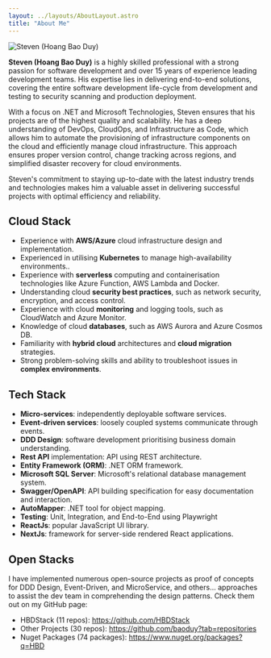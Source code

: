 ```yaml
---
layout: ../layouts/AboutLayout.astro
title: "About Me"
---
```


<div>
  <img src="/assets/steven-hoang.jpeg" class="sm:w-1/4 mx-auto" alt="Steven (Hoang Bao Duy)">
</div>

**Steven (Hoang Bao Duy)** is a highly skilled professional with a strong passion for software development and over 15 years of experience
leading development teams. His expertise lies in delivering end-to-end solutions, covering the entire software development life-cycle
from development and testing to security scanning and production deployment.

With a focus on .NET and Microsoft Technologies, Steven ensures that his projects are of the highest quality and scalability.
He has a deep understanding of DevOps, CloudOps, and Infrastructure as Code, which allows him to automate the provisioning of infrastructure components on the cloud and efficiently manage cloud infrastructure.
This approach ensures proper version control, change tracking across regions, and simplified disaster recovery for cloud environments.

Steven's commitment to staying up-to-date with the latest industry trends and technologies makes him a valuable asset
in delivering successful projects with optimal efficiency and reliability.

## Cloud Stack

- Experience with **AWS/Azure** cloud infrastructure design and implementation.
- Experienced in utilising **Kubernetes** to manage high-availability environments..
- Experience with **serverless** computing and containerisation technologies like Azure Function, AWS Lambda and Docker.
- Understanding cloud **security best practices**, such as network security, encryption, and access control.
- Experience with cloud **monitoring** and logging tools, such as CloudWatch and Azure Monitor.
- Knowledge of cloud **databases**, such as AWS Aurora and Azure Cosmos DB.
- Familiarity with **hybrid cloud** architectures and **cloud migration** strategies.
- Strong problem-solving skills and ability to troubleshoot issues in **complex environments**.

## Tech Stack

- **Micro-services**: independently deployable software services.
- **Event-driven services**: loosely coupled systems communicate through events.
- **DDD Design**: software development prioritising business domain understanding.
- **Rest API** implementation: API using REST architecture.
- **Entity Framework (ORM)**: .NET ORM framework.
- **Microsoft SQL Server**: Microsoft's relational database management system.
- **Swagger/OpenAPI**: API building specification for easy documentation and interaction.
- **AutoMapper**: .NET tool for object mapping.
- **Testing**: Unit, Integration, and End-to-End using Playwright
- **ReactJs**: popular JavaScript UI library.
- **NextJs**: framework for server-side rendered React applications.

## Open Stacks

I have implemented numerous open-source projects as proof of concepts for DDD Design, Event-Driven, and MicroService, and others... approaches to assist the dev team in comprehending the design patterns.
Check them out on my GitHub page:

- HBDStack (11 repos): https://github.com/HBDStack
- Other Projects (30 repos): https://github.com/baoduy?tab=repositories
- Nuget Packages (74 packages): https://www.nuget.org/packages?q=HBD
